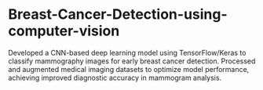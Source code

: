 # Breast-Cancer-Detection-using-computer-vision
Developed a CNN-based deep learning model using TensorFlow/Keras to classify mammography images for early breast cancer detection. Processed and augmented medical imaging datasets to optimize model performance, achieving improved diagnostic accuracy in mammogram analysis. 
